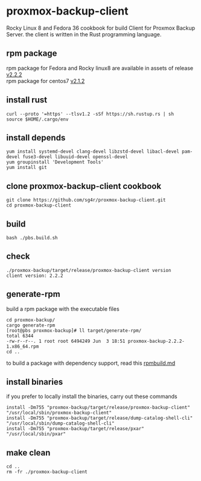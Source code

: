 # proxmox-backup-client
Rocky Linux 8 and Fedora 36 cookbook for build Client for Proxmox Backup Server. the client is written in the Rust programming language.

## rpm package
rpm package for Fedora and Rocky linux8 are available in assets of release [v2.2.2](https://github.com/sg4r/proxmox-backup-client/releases/tag/v2.2.2)  
rpm package for centos7 [v2.1.2](https://github.com/sg4r/proxmox-backup-client/releases/download/v2.1.2/proxmox-backup-2.1.2-1.x86_64.el7.rpm)

## install rust
```
curl --proto '=https' --tlsv1.2 -sSf https://sh.rustup.rs | sh
source $HOME/.cargo/env
```
## install depends
```
yum install systemd-devel clang-devel libzstd-devel libacl-devel pam-devel fuse3-devel libuuid-devel openssl-devel
yum groupinstall 'Development Tools'
yum install git
```
## clone proxmox-backup-client cookbook
```
git clone https://github.com/sg4r/proxmox-backup-client.git
cd proxmox-backup-client
```
## build
```
bash ./pbs.build.sh
```
## check
```
./proxmox-backup/target/release/proxmox-backup-client version
client version: 2.2.2
```
## generate-rpm
build a rpm package with the executable files
```
cd proxmox-backup/
cargo generate-rpm
[root@pbs proxmox-backup]# ll target/generate-rpm/
total 6344
-rw-r--r--. 1 root root 6494249 Jun  3 18:51 proxmox-backup-2.2.2-1.x86_64.rpm
cd ..
```
to build a package with dependency support, read this [rpmbuild.md](rpmbuild.md)
## install binaries
if you prefer to locally install the binaries, carry out these commands
```
install -Dm755 "proxmox-backup/target/release/proxmox-backup-client" "/usr/local/sbin/proxmox-backup-client"
install -Dm755 "proxmox-backup/target/release/dump-catalog-shell-cli" "/usr/local/sbin/dump-catalog-shell-cli"
install -Dm755 "proxmox-backup/target/release/pxar" "/usr/local/sbin/pxar"
```
## make clean
```
cd ..
rm -fr ./proxmox-backup-client
```
